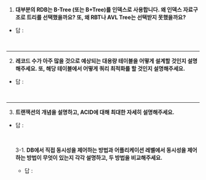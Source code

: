 1. **대부분의 RDB는 B-Tree (또는 B+Tree)를 인덱스로 사용합니다. 왜 인덱스 자료구조로 트리를 선택했을까요? 또, 왜 RBT나 AVL Tree는 선택받지 못했을까요?**

- 답 : 

<br>

---
2. **레코드 수가 아주 많을 것으로 예상되는 대용량 테이블을 어떻게 설계할 것인지 설명해주세요. 또, 해당 테이블에서 어떻게 쿼리 최적화를 할 것인지 설명해주세요.**

- 답 : 

<br>

---
3. **트랜잭션의 개념을 설명하고, ACID에 대해 최대한 자세히 설명해주세요.**

 - 답 : 
   
    <br>
   
   3-1. **DB에서 직접 동시성을 제어하는 방법과 어플리케이션 레벨에서 동시성을 제어하는 방법이 무엇이 있는지 각각 설명하고, 두 방법을 비교해주세요.**

   - 답 : 


